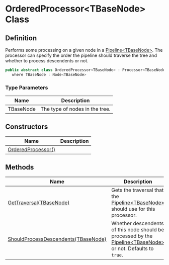 # OrderedProcessor&lt;TBaseNode&gt; Class
## Definition

Performs some processing on a given node in a [Pipeline&lt;TBaseNode&gt;](MrKWatkins.Ast.Processing.Pipeline-1.md). The processor can specify the order the pipeline should traverse the tree and whether to process descendents or not.

```c#
public abstract class OrderedProcessor<TBaseNode> : Processor<TBaseNode>
   where TBaseNode : Node<TBaseNode>
```

### Type Parameters

| Name | Description |
| ---- | ----------- |
| TBaseNode | The type of nodes in the tree. |

## Constructors

| Name | Description |
| ---- | ----------- |
| [OrderedProcessor()](MrKWatkins.Ast.Processing.OrderedProcessor-1.-ctor.md) |  |

## Methods

| Name | Description |
| ---- | ----------- |
| [GetTraversal(TBaseNode)](MrKWatkins.Ast.Processing.OrderedProcessor-1.GetTraversal.md) | Gets the traversal that the [Pipeline&lt;TBaseNode&gt;](MrKWatkins.Ast.Processing.Pipeline-1.md) should use for this processor. |
| [ShouldProcessDescendents(TBaseNode)](MrKWatkins.Ast.Processing.OrderedProcessor-1.ShouldProcessDescendents.md) | Whether descendents of this node should be processed by the [Pipeline&lt;TBaseNode&gt;](MrKWatkins.Ast.Processing.Pipeline-1.md) or not. Defaults to `true`. |

